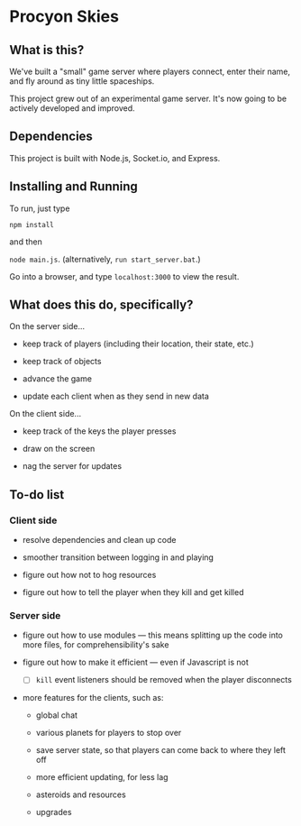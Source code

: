 # Procyon Skies

## What is this?

We've built a "small" game server where players connect, enter their name, and fly around as tiny little spaceships.

This project grew out of an experimental game server. It's now going to be actively developed and improved.

## Dependencies

This project is built with Node.js, Socket.io, and Express.

## Installing and Running

To run, just type

`npm install`

and then

`node main.js`. (alternatively, `run start_server.bat`.)

Go into a browser, and type `localhost:3000` to view the result.

## What does this do, specifically?

On the server side...

* keep track of players (including their location, their state, etc.)

* keep track of objects

* advance the game

* update each client when as they send in new data

On the client side...

* keep track of the keys the player presses

* draw on the screen

* nag the server for updates

## To-do list

### Client side

* resolve dependencies and clean up code

* smoother transition between logging in and playing

* figure out how not to hog resources

* figure out how to tell the player when they kill and get killed

### Server side

* figure out how to use modules &mdash; this means splitting up the code into more files, for comprehensibility's sake

* figure out how to make it efficient &mdash; even if Javascript is not

    - [ ] `kill` event listeners should be removed when the player disconnects

* more features for the clients, such as:

    - global chat
    
    - various planets for players to stop over
    
    - save server state, so that players can come back to where they left off
    
    - more efficient updating, for less lag
    
    - asteroids and resources
    
    - upgrades